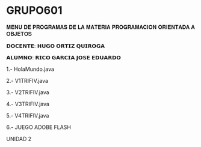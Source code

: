 # GRUPO601

𝐌𝐄𝐍𝐔 𝐃𝐄 𝐏𝐑𝐎𝐆𝐑𝐀𝐌𝐀𝐒 𝐃𝐄 𝐋𝐀 𝐌𝐀𝐓𝐄𝐑𝐈𝐀 𝐏𝐑𝐎𝐆𝐑𝐀𝐌𝐀𝐂𝐈𝐎𝐍 𝐎𝐑𝐈𝐄𝐍𝐓𝐀𝐃𝐀 𝐀 𝐎𝐁𝐉𝐄𝐓𝐎𝐒


𝗗𝗢𝗖𝗘𝗡𝗧𝗘: 𝗛𝗨𝗚𝗢 𝗢𝗥𝗧𝗜𝗭 𝗤𝗨𝗜𝗥𝗢𝗚𝗔


𝗔𝗟𝗨𝗠𝗡𝗢: 𝗥𝗜𝗖𝗢 𝗚𝗔𝗥𝗖𝗜𝗔 𝗝𝗢𝗦𝗘 𝗘𝗗𝗨𝗔𝗥𝗗𝗢

1.- HolaMundo.java

2.- V1TRIFIV.java

3.- V2TRIFIV.java

4.- V3TRIFIV.java

5.- V4TRIFIV.java

6.- JUEGO ADOBE FLASH

UNIDAD 2
